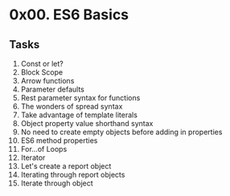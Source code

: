 # 0x00. ES6 Basics
## Tasks
1. Const or let?
2. Block Scope
3. Arrow functions
4. Parameter defaults
6. Rest parameter syntax for functions
7. The wonders of spread syntax
8. Take advantage of template literals
9. Object property value shorthand syntax
10. No need to create empty objects before adding in properties
11. ES6 method properties
12. For...of Loops
13. Iterator
14. Let's create a report object
15. Iterating through report objects
16. Iterate through object